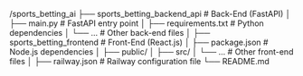 /sports_betting_ai
  ├── sports_betting_backend_api  # Back-End (FastAPI)
  │   ├── main.py                 # FastAPI entry point
  │   ├── requirements.txt        # Python dependencies
  │   └── ...                     # Other back-end files
  │
  ├── sports_betting_frontend     # Front-End (React.js)
  │   ├── package.json            # Node.js dependencies
  │   ├── public/
  │   ├── src/
  │   └── ...                     # Other front-end files
  │
  ├── railway.json                # Railway configuration file
  └── README.md

